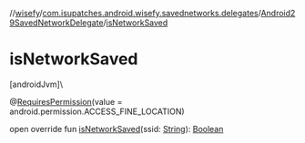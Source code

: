 //[wisefy](../../../index.md)/[com.isupatches.android.wisefy.savednetworks.delegates](../index.md)/[Android29SavedNetworkDelegate](index.md)/[isNetworkSaved](is-network-saved.md)

# isNetworkSaved

[androidJvm]\

@[RequiresPermission](https://developer.android.com/reference/kotlin/androidx/annotation/RequiresPermission.html)(value = android.permission.ACCESS_FINE_LOCATION)

open override fun [isNetworkSaved](is-network-saved.md)(ssid: [String](https://kotlinlang.org/api/latest/jvm/stdlib/kotlin/-string/index.html)): [Boolean](https://kotlinlang.org/api/latest/jvm/stdlib/kotlin/-boolean/index.html)
